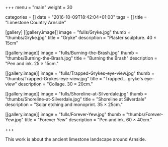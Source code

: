 +++
menu = "main"
weight = 30

categories = []
date = "2016-10-09T18:42:04+01:00"
tags = []
title = "Limestone Country Arnside"

[gallery]
  [[gallery.image]]
    image = "fulls/Gryke.jpg"
    thumb = "thumbs/Gryke.jpg"
    title = "Gryke"
    description = "Plaster sculpture. 40 × 15cm"

  [[gallery.image]]
    image = "fulls/Burning-the-Brash.jpg"
    thumb = "thumbs/Burning-the-Brash.jpg"
    title = "Burning the Brash"
    description = "Pen and ink. 25 × 15cm."

  [[gallery.image]]
    image = "fulls/Trapped-Grykes-eye-view.jpg"
    thumb = "thumbs/Trapped-Grykes-eye-view.jpg"
    title = "Trapped… gryke's eye-view"
    description = "Collage. 30 × 20cm."

  [[gallery.image]]
    image = "fulls/Shoreline-at-Silverdale.jpg"
    thumb = "thumbs/Shoreline-at-Silverdale.jpg"
    title = "Shoreline at Silverdale"
    description = "Solar etching and monoprint. 35 × 25cm."

  [[gallery.image]]
    image = "fulls/Forever-Yew.jpg"
    thumb = "thumbs/Forever-Yew.jpg"
    title = "Forever Yew"
    description = "Pen and ink. 60 × 40cm."

+++

This work is about the ancient limestone landscape around Arnside.
